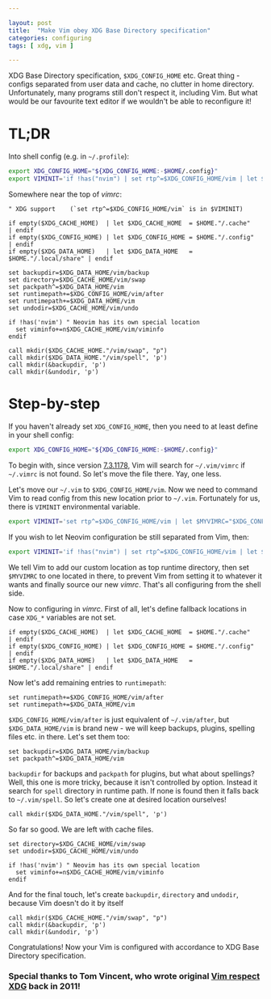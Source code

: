 ```yaml
---

layout: post
title:  "Make Vim obey XDG Base Directory specification"
categories: configuring
tags: [ xdg, vim ]

---
```


XDG Base Directory specification, `$XDG_CONFIG_HOME` etc. Great thing - configs
separated from user data and cache, no clutter in home directory. Unfortunately,
many programs still don't respect it, including Vim. But what would be our favourite
text editor if we wouldn't be able to reconfigure it!

# TL;DR

Into shell config (e.g. in `~/.profile`):
```sh
export XDG_CONFIG_HOME="${XDG_CONFIG_HOME:-$HOME/.config}"
export VIMINIT='if !has("nvim") | set rtp^=$XDG_CONFIG_HOME/vim | let $MYVIMRC="$XDG_CONFIG_HOME/vim/vimrc" | so $MYVIMRC | endif'
```

Somewhere near the top of _vimrc_:
```vim
" XDG support    (`set rtp^=$XDG_CONFIG_HOME/vim` is in $VIMINIT)

if empty($XDG_CACHE_HOME)  | let $XDG_CACHE_HOME  = $HOME."/.cache"       | endif
if empty($XDG_CONFIG_HOME) | let $XDG_CONFIG_HOME = $HOME."/.config"      | endif
if empty($XDG_DATA_HOME)   | let $XDG_DATA_HOME   = $HOME."/.local/share" | endif

set backupdir=$XDG_DATA_HOME/vim/backup
set directory=$XDG_CACHE_HOME/vim/swap
set packpath^=$XDG_DATA_HOME/vim
set runtimepath+=$XDG_CONFIG_HOME/vim/after
set runtimepath+=$XDG_DATA_HOME/vim
set undodir=$XDG_CACHE_HOME/vim/undo

if !has('nvim') " Neovim has its own special location
  set viminfo+=n$XDG_CACHE_HOME/vim/viminfo
endif

call mkdir($XDG_CACHE_HOME."/vim/swap", "p")
call mkdir($XDG_DATA_HOME."/vim/spell", 'p')
call mkdir(&backupdir, 'p')
call mkdir(&undodir, 'p')
```

# Step-by-step

If you haven't already set `XDG_CONFIG_HOME`, then you need to at least define
in your shell config:
```sh
export XDG_CONFIG_HOME="${XDG_CONFIG_HOME:-$HOME/.config}"
```

To begin with, since version [7.3.1178](https://github.com/vim/vim/commit/6a459902592e2a4ba68),
Vim will search for `~/.vim/vimrc` if `~/.vimrc` is not found. So let's move
the file there. Yay, one less.

Let's move our `~/.vim` to `$XDG_CONFIG_HOME/vim`. Now we need to command Vim
to read config from this new location prior to `~/.vim`. Fortunately for us,
there is `VIMINIT` environmental variable.

```sh
export VIMINIT='set rtp^=$XDG_CONFIG_HOME/vim | let $MYVIMRC="$XDG_CONFIG_HOME/vim/vimrc" | so $MYVIMRC'
```

If you wish to let Neovim configuration be still separated from Vim, then:

```sh
export VIMINIT='if !has("nvim") | set rtp^=$XDG_CONFIG_HOME/vim | let $MYVIMRC="$XDG_CONFIG_HOME/vim/vimrc" | so $MYVIMRC | endif'
```

We tell Vim to add our custom location as top runtime directory, then set `$MYVIMRC`
to one located in there, to prevent Vim from setting it to whatever it wants and
finally source our new _vimrc_. That's all configuring from the shell side.

Now to configuring in _vimrc_. First of all, let's define fallback locations in
case `XDG_*` variables are not set.
```vim
if empty($XDG_CACHE_HOME)  | let $XDG_CACHE_HOME  = $HOME."/.cache"       | endif
if empty($XDG_CONFIG_HOME) | let $XDG_CONFIG_HOME = $HOME."/.config"      | endif
if empty($XDG_DATA_HOME)   | let $XDG_DATA_HOME   = $HOME."/.local/share" | endif
```

Now let's add remaining entries to `runtimepath`:
```vim
set runtimepath+=$XDG_CONFIG_HOME/vim/after
set runtimepath+=$XDG_DATA_HOME/vim
```

`$XDG_CONFIG_HOME/vim/after` is just equivalent of `~/.vim/after`, but `$XDG_DATA_HOME/vim`
is brand new - we will keep backups, plugins, spelling files etc. in there.
Let's set them too:
```vim
set backupdir=$XDG_DATA_HOME/vim/backup
set packpath^=$XDG_DATA_HOME/vim
```

`backupdir` for backups and `packpath` for plugins, but what about spellings?
Well, this one is more tricky, because it isn't controlled by option. Instead
it search for `spell` directory in runtime path. If none is found then it falls
back to `~/.vim/spell`. So let's create one at desired location ourselves!
```vim
call mkdir($XDG_DATA_HOME."/vim/spell", 'p')
```

So far so good. We are left with cache files.
```vim
set directory=$XDG_CACHE_HOME/vim/swap
set undodir=$XDG_CACHE_HOME/vim/undo

if !has('nvim') " Neovim has its own special location
  set viminfo+=n$XDG_CACHE_HOME/vim/viminfo
endif
```

And for the final touch, let's create `backupdir`, `directory` and `undodir`,
because Vim doesn't do it by itself
```vim
call mkdir($XDG_CACHE_HOME."/vim/swap", "p")
call mkdir(&backupdir, 'p')
call mkdir(&undodir, 'p')
```

Congratulations! Now your Vim is configured with accordance to XDG Base Directory
specification.

### Special thanks to Tom Vincent, who wrote original [Vim respect XDG](https://tlvince.com/vim-respect-xdg) back in 2011!
